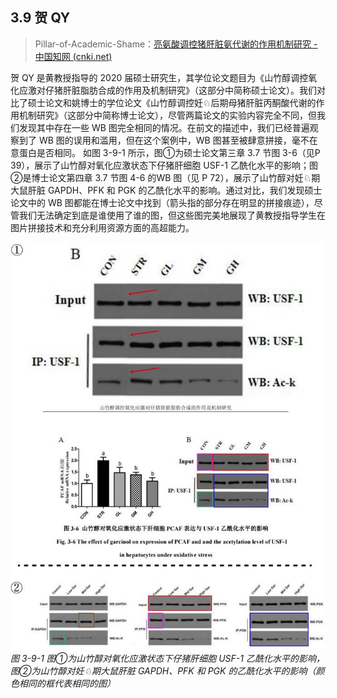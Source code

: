 ## 3.9   贺 QY

> Pillar-of-Academic-Shame：[亮氨酸调控猪肝脏氨代谢的作用机制研究 - 中国知网 (cnki.net)](https://kns.cnki.net/kcms2/article/abstract?v=0qMDjMp0v1nYQNbgB5M_KrwFFRilHYDjtM38iHVsDQFuadD_fRKN8dGUcj93CV4EWu5ABu4pJcxhvOa0co1gkpkxbAQuzYiDPiUinXwkIUwzI_JzrlHA3C7KEv4xKnGZVqyNCAM-D0KR7b9NHtqw1w==&uniplatform=NZKPT&language=CHS)

贺 QY 是黄教授指导的 2020 届硕士研究生，其学位论文题目为《山竹醇调控氧化应激对仔猪肝脏脂肪合成的作用及机制研究》（这部分中简称硕士论文）。我们对比了硕士论文和姚博士的学位论文《山竹醇调控妊♘后期母猪肝脏丙酮酸代谢的作用机制研究》（这部分中简称博士论文），尽管两篇论文的实验内容完全不同，但我们发现其中存在一些 WB 图完全相同的情况。在前文的描述中，我们已经普遍观察到了 WB 图的误用和滥用，但在这个案例中，WB 图甚至被肆意拼接，毫不在意蛋白是否相同。
如图 3-9-1 所示，图①为硕士论文第三章 3.7 节图 3-6（见P 39），展示了山竹醇对氧化应激状态下仔猪肝细胞 USF-1 乙酰化水平的影响；图②是博士论文第四章 3.7 节图 4-6 的WB 图（见 P 72），展示了山竹醇对妊♘期大鼠肝脏 GAPDH、PFK 和 PGK 的乙酰化水平的影响。通过对比，我们发现硕士论文中的 WB 图都能在博士论文中找到（箭头指的部分存在明显的拼接痕迹），尽管我们无法确定到底是谁使用了谁的图，但这些图完美地展现了黄教授指导学生在图片拼接技术和充分利用资源方面的高超能力。

![图 3-9-1 图①为山竹醇对氧化应激状态下仔猪肝细胞 USF-1 乙酰化水平的影响，图②为山竹醇对妊♘期大鼠肝脏 GAPDH、PFK 和 PGK 的乙酰化水平的影响（颜色相同的框代表相同的图）](readme/clip_image207.jpg)
 *图 3-9-1 图①为山竹醇对氧化应激状态下仔猪肝细胞 USF-1 乙酰化水平的影响，图②为山竹醇对妊♘期大鼠肝脏 GAPDH、PFK 和 PGK 的乙酰化水平的影响（颜色相同的框代表相同的图）*
